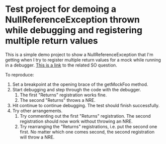 # Test project for demoing a NullReferenceException thrown while debugging and registering multiple return values #

This is a simple demo project to show a NullReferenceException that I'm getting when I try to register multiple return values for a
mock while running in a debugger. [This is a link](https://stackoverflow.com/questions/68808898/why-does-registering-another-return-value-on-an-nsubstitute-mock-with-a-differen) to the related SO question.

To reproduce:

1. Set a breakpoint at the opening brace of the getMockFoo method.
2. Start debugging and step through the code with the debugger.
    1. The first "Returns" registration works fine.
    2. The second "Returns" throws a NRE.
3. Hit continue to continue debugging.  The test should finish successfully.
4. Try other arrangements.
    1. Try commenting out the first "Returns" registration.  The second registration should now work without throwing an NRE.
    2. Try rearranging the "Returns" registrations, i.e. put the second one first.  No matter which one comes second, the second
       registration will throw a NRE.
